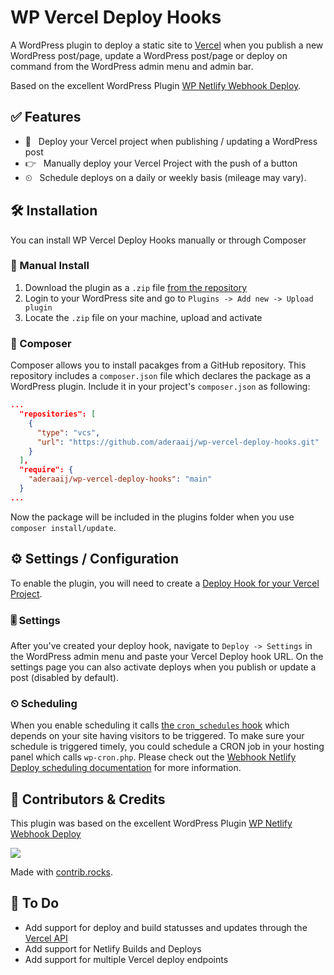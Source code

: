 # WP Vercel Deploy Hooks

A WordPress plugin to deploy a static site to [Vercel](https://vercel.com/) when you publish a new WordPress post/page, update a WordPress post/page or deploy on command from the WordPress admin menu and admin bar.

Based on the excellent WordPress Plugin [WP Netlify Webhook Deploy](https://github.com/lukethacoder/wp-netlify-webhook-deploy).

## ✅ Features

- 🚗 &nbsp;&nbsp;Deploy your Vercel project when publishing / updating a WordPress post
- 👉 &nbsp;&nbsp;Manually deploy your Vercel Project with the push of a button
- ⏲ &nbsp;&nbsp;Schedule deploys on a daily or weekly basis (mileage may vary).

## 🛠 Installation

You can install WP Vercel Deploy Hooks manually or through Composer

### 🤙 Manual Install

1. Download the plugin as a `.zip` file [from the repository](https://github.com/aderaaij/wp-vercel-deploy-hooks/archive/main.zip)
2. Login to your WordPress site and go to `Plugins -> Add new -> Upload plugin`
3. Locate the `.zip` file on your machine, upload and activate

### 🎼 Composer

Composer allows you to install pacakges from a GitHub repository. This repository includes a `composer.json` file which declares the package as a WordPress plugin. Include it in your project's `composer.json` as following:

```json
...
  "repositories": [
    {
      "type": "vcs",
      "url": "https://github.com/aderaaij/wp-vercel-deploy-hooks.git"
    }
  ],
  "require": {
    "aderaaij/wp-vercel-deploy-hooks": "main"
  }
...
```

Now the package will be included in the plugins folder when you use `composer install/update`.

## ⚙️ Settings / Configuration

To enable the plugin, you will need to create a [Deploy Hook for your Vercel Project](https://vercel.com/docs/more/deploy-hooks).

### 🎚 Settings

After you've created your deploy hook, navigate to `Deploy -> Settings` in the WordPress admin menu and paste your Vercel Deploy hook URL. On the settings page you can also activate deploys when you publish or update a post (disabled by default).

### ⏲ Scheduling

When you enable scheduling it calls [the `cron_schedules` hook](https://developer.wordpress.org/reference/hooks/cron_schedules/) which depends on your site having visitors to be triggered. To make sure your schedule is triggered timely, you could schedule a CRON job in your hosting panel which calls `wp-cron.php`. Please check out the [Webhook Netlify Deploy scheduling documentation](https://github.com/lukethacoder/wp-webhook-netlify-deploy#scheduling-netlify-builds) for more information.

## 👯 Contributors & Credits

This plugin was based on the excellent WordPress Plugin [WP Netlify Webhook Deploy](https://github.com/lukethacoder/wp-netlify-webhook-deploy)

<a href="https://github.com/aderaaij/wp-vercel-deploy-hooks/graphs/contributors">
  <img src="https://contrib.rocks/image?repo=aderaaij/wp-vercel-deploy-hooks" />
</a>

Made with [contrib.rocks](https://contrib.rocks).

## 🤔 To Do

- Add support for deploy and build statusses and updates through the [Vercel API](https://vercel.com/docs/api)
- Add support for Netlify Builds and Deploys
- Add support for multiple Vercel deploy endpoints
